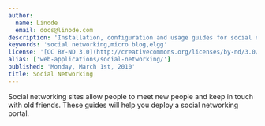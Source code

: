 ```yaml
---
author:
  name: Linode
  email: docs@linode.com
description: 'Installation, configuration and usage guides for social networking solutions.'
keywords: 'social networking,micro blog,elgg'
license: '[CC BY-ND 3.0](http://creativecommons.org/licenses/by-nd/3.0/us/)'
alias: ['web-applications/social-networking/']
published: 'Monday, March 1st, 2010'
title: Social Networking
---
```


Social networking sites allow people to meet new people and keep in touch with old friends. These guides will help you deploy a social networking portal.



